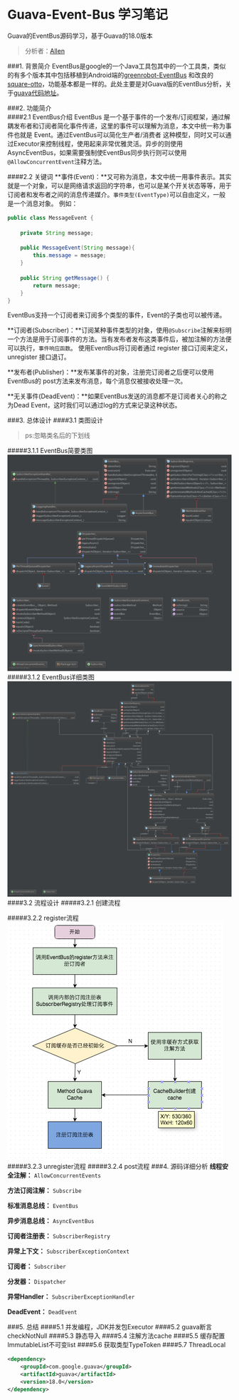 # Guava-Event-Bus 学习笔记
Guava的EventBus源码学习，基于Guava的18.0版本
> 分析者：[Allen](https://github.com/qq291462491)
		
###1. 背景简介
EventBus是google的一个Java工具包其中的一个工具类，类似的有多个版本其中包括移植到Android端的[greenrobot-EventBus](https://github.com/greenrobot/EventBus)
和改良的[square-otto](https://github.com/square/otto)，功能基本都是一样的。此处主要是对Guava版的EventBus分析，关于[guava代码地址](https://github.com/google/guava)。

###2. 功能简介     
####2.1 EventBus介绍
EventBus 是一个基于事件的一个发布/订阅框架，通过解耦发布者和订阅者简化事件传递，这里的事件可以理解为消息，本文中统一称为事件也就是 Event。通过EventBus可以简化生产者/消费者
这种模型，同时又可以通过Executor来控制线程，使用起来非常优雅灵活。异步的则使用AsyncEventBus，如果需要强制使EventBus同步执行则可以使用`@AllowConcurrentEvent`注释方法。

####2.2 关键词
**事件(Event)：**又可称为消息，本文中统一用事件表示。其实就是一个对象，可以是网络请求返回的字符串，也可以是某个开关状态等等，用于订阅者和发布者之间的消息传递媒介。`事件类型(EventType)`可以自由定义，一般是一个消息对象。
例如：
```java
public class MessageEvent {

    private String message;

    public MessageEvent(String message){
        this.message = message;
    }

    public String getMessage() {
        return message;
    }
}
```
EventBus支持一个订阅者来订阅多个类型的事件，Event的子类也可以被传递。  

**订阅者(Subscriber)：**订阅某种事件类型的对象，使用`@Subscribe`注解来标明一个方法是用于订阅事件的方法。当有发布者发布这类事件后，被加注解的方法便可以执行，`事件响应函数`。
使用EventBus将订阅者通过 register 接口订阅来定义，unregister 接口退订。  

**发布者(Publisher)：**发布某事件的对象，注册完订阅者之后便可以使用EventBus的 post方法来发布消息，每个消息仅被接收处理一次。 

**无关事件(DeadEvent)：**如果EventBus发送的消息都不是订阅者关心的称之为Dead Event，这时我们可以通过log的方式来记录这种状态。

###3. 总体设计
####3.1 类图设计
> ps:忽略类名后的下划线     

#####3.1.1 EventBus简要类图
![pre-eventbus img](res/pre-eventBus.png) 
#####3.1.2 EventBus详细类图
![eventbus img](res/EventBusDiagram.png)  
####3.2 流程设计
#####3.2.1 创建流程

#####3.2.2 register流程
![register-progress img](res/register-progress.png)  
#####3.2.3 unregister流程
#####3.2.4 post流程
###4. 源码详细分析
**线程安全注解：** `AllowConcurrentEvents`      

**方法订阅注解：** `Subscribe`

**标准消息总线：** `EventBus`

**异步消息总线：** `AsyncEventBus`

**订阅者注册表：** `SubscriberRegistry`

**异常上下文：** `SubscriberExceptionContext`

**订阅者：** `Subscriber`

**分发器：** `Dispatcher`

**异常Handler：** `SubscriberExceptionHandler`

**DeadEvent：** `DeadEvent`


###5. 总结
####5.1 并发编程，JDK并发包Executor
####5.2 guava断言checkNotNull
####5.3 静态导入
####5.4 注解方法cache
####5.5 缓存配置ImmutableList不可变list
####5.6 获取类型TypeToken
####5.7 ThreadLocal


```xml 
<dependency>
	<groupId>com.google.guava</groupId>
	<artifactId>guava</artifactId>
	<version>18.0</version>
</dependency>
```	